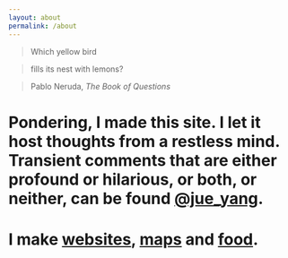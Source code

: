 ```yaml
---
layout: about
permalink: /about
---
```




> Which yellow bird

> fills its nest with lemons?

> Pablo Neruda, _The Book of Questions_

# Pondering, I made this site. I let it host thoughts from a restless mind. Transient comments that are either profound or hilarious, or both, or neither, can be found [@jue_yang](https://twitter.com/jue_yang).

# I make [websites](http://learnosm.org/en/), [maps](http://kff.org/interactive/zooming-in-health-reform-medicaid-uninsured-local-level/) and [food](http://smittenkitchen.com/blog/2009/02/whole-lemon-tart/).